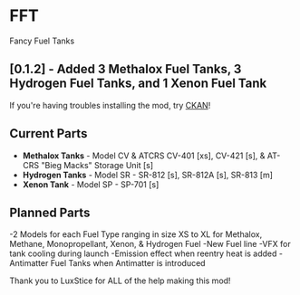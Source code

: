 # FFT
Fancy Fuel Tanks

## [0.1.2] - Added 3 Methalox Fuel Tanks, 3 Hydrogen Fuel Tanks, and 1 Xenon Fuel Tank

If you're having troubles installing the mod, try [CKAN](https://github.com/KSP-CKAN/CKAN/releases)!

## Current Parts
- **Methalox Tanks** - Model CV & ATCRS CV-401 [xs], CV-421 [s], & AT-CRS "Bieg Macks" Storage Unit [s]
- **Hydrogen Tanks** - Model SR - SR-812 [s], SR-812A [s], SR-813 [m]
- **Xenon Tank** - Model SP - SP-701 [s]

## Planned Parts
-2 Models for each Fuel Type ranging in size XS to XL for Methalox, Methane, Monopropellant, Xenon, & Hydrogen Fuel
-New Fuel line
-VFX for tank cooling during launch
-Emission effect when reentry heat is added
-Antimatter Fuel Tanks when Antimatter is introduced

Thank you to LuxStice for ALL of the help making this mod!

